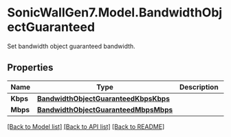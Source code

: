 # SonicWallGen7.Model.BandwidthObjectGuaranteed
Set bandwidth object guaranteed bandwidth.

## Properties

Name | Type | Description | Notes
------------ | ------------- | ------------- | -------------
**Kbps** | [**BandwidthObjectGuaranteedKbpsKbps**](BandwidthObjectGuaranteedKbpsKbps.md) |  | [optional] 
**Mbps** | [**BandwidthObjectGuaranteedMbpsMbps**](BandwidthObjectGuaranteedMbpsMbps.md) |  | [optional] 

[[Back to Model list]](../README.md#documentation-for-models) [[Back to API list]](../README.md#documentation-for-api-endpoints) [[Back to README]](../README.md)

